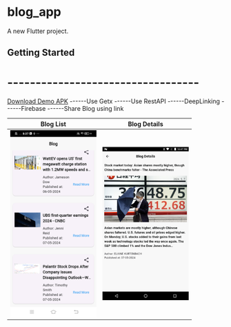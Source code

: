 # blog_app

A new Flutter project.

## Getting Started
# ----------------------------------
[Download Demo APK](/asset/apk/app-release.apk)
------Use Getx
------Use RestAPI
------DeepLinking
------Firebase
------Share Blog using link

| Blog List                                                |                       Blog Details                       |
|----------------------------------------------------------|:--------------------------------------------------------:|
| <img src="/asset/appImage/blogList.png" width="200"/> | <img src="/asset/appImage/blogDetails.png" width="200"/> |